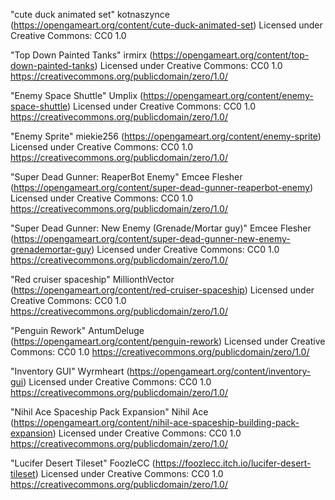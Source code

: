 "cute duck animated set" kotnaszynce (https://opengameart.org/content/cute-duck-animated-set)
Licensed under Creative Commons: CC0 1.0

"Top Down Painted Tanks" irmirx (https://opengameart.org/content/top-down-painted-tanks)
Licensed under Creative Commons: CC0 1.0
https://creativecommons.org/publicdomain/zero/1.0/

"Enemy Space Shuttle" Umplix (https://opengameart.org/content/enemy-space-shuttle)
Licensed under Creative Commons: CC0 1.0
https://creativecommons.org/publicdomain/zero/1.0/

"Enemy Sprite" miekie256 (https://opengameart.org/content/enemy-sprite)
Licensed under Creative Commons: CC0 1.0
https://creativecommons.org/publicdomain/zero/1.0/

"Super Dead Gunner: ReaperBot Enemy" Emcee Flesher (https://opengameart.org/content/super-dead-gunner-reaperbot-enemy)
Licensed under Creative Commons: CC0 1.0
https://creativecommons.org/publicdomain/zero/1.0/

"Super Dead Gunner: New Enemy (Grenade/Mortar guy)" Emcee Flesher (https://opengameart.org/content/super-dead-gunner-new-enemy-grenademortar-guy)
Licensed under Creative Commons: CC0 1.0
https://creativecommons.org/publicdomain/zero/1.0/

"Red cruiser spaceship" MillionthVector (https://opengameart.org/content/red-cruiser-spaceship)
Licensed under Creative Commons: CC0 1.0
https://creativecommons.org/publicdomain/zero/1.0/

"Penguin Rework" AntumDeluge (https://opengameart.org/content/penguin-rework)
Licensed under Creative Commons: CC0 1.0
https://creativecommons.org/publicdomain/zero/1.0/

"Inventory GUI" Wyrmheart (https://opengameart.org/content/inventory-gui)
Licensed under Creative Commons: CC0 1.0
https://creativecommons.org/publicdomain/zero/1.0/

"Nihil Ace Spaceship Pack Expansion" Nihil Ace (https://opengameart.org/content/nihil-ace-spaceship-building-pack-expansion)
Licensed under Creative Commons: CC0 1.0
https://creativecommons.org/publicdomain/zero/1.0/

"Lucifer Desert Tileset" FoozleCC (https://foozlecc.itch.io/lucifer-desert-tileset)
Licensed under Creative Commons: CC0 1.0
https://creativecommons.org/publicdomain/zero/1.0/
